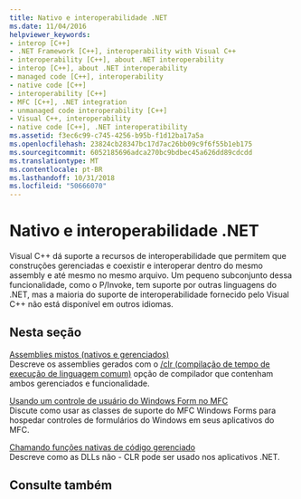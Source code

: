 ```yaml
---
title: Nativo e interoperabilidade .NET
ms.date: 11/04/2016
helpviewer_keywords:
- interop [C++]
- .NET Framework [C++], interoperability with Visual C++
- interoperability [C++], about .NET interoperability
- interop [C++], about .NET interoperability
- managed code [C++], interoperability
- native code [C++]
- interoperability [C++]
- MFC [C++], .NET integration
- unmanaged code interoperability [C++]
- Visual C++, interoperability
- native code [C++], .NET interoperatibility
ms.assetid: f3ec6c99-c745-4256-b95b-f1d12ba17a5a
ms.openlocfilehash: 23824cb28347bc17d7ac26bb09c9f6f55b1eb175
ms.sourcegitcommit: 6052185696adca270bc9bdbec45a626dd89cdcdd
ms.translationtype: MT
ms.contentlocale: pt-BR
ms.lasthandoff: 10/31/2018
ms.locfileid: "50666070"
---
```

# <a name="native-and-net-interoperability"></a>Nativo e interoperabilidade .NET

Visual C++ dá suporte a recursos de interoperabilidade que permitem que construções gerenciadas e coexistir e interoperar dentro do mesmo assembly e até mesmo no mesmo arquivo. Um pequeno subconjunto dessa funcionalidade, como o P/Invoke, tem suporte por outras linguagens do .NET, mas a maioria do suporte de interoperabilidade fornecido pelo Visual C++ não está disponível em outros idiomas.

## <a name="in-this-section"></a>Nesta seção

[Assemblies mistos (nativos e gerenciados)](../dotnet/mixed-native-and-managed-assemblies.md)<br/>
Descreve os assemblies gerados com o [/clr (compilação de tempo de execução de linguagem comum)](../build/reference/clr-common-language-runtime-compilation.md) opção de compilador que contenham ambos gerenciados e funcionalidade.

[Usando um controle de usuário do Windows Form no MFC](../dotnet/using-a-windows-form-user-control-in-mfc.md)<br/>
Discute como usar as classes de suporte do MFC Windows Forms para hospedar controles de formulários do Windows em seus aplicativos do MFC.

[Chamando funções nativas de código gerenciado](../dotnet/calling-native-functions-from-managed-code.md)<br/>
Descreve como as DLLs não - CLR pode ser usado nos aplicativos .NET.

## <a name="see-also"></a>Consulte também

